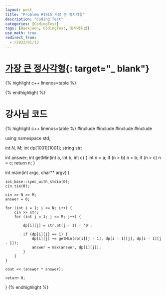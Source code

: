 ```yaml
---
layout: post
title: "Problem #1915 가장 큰 정사각형"
description: "Coding Test"
categories: [CodingTest]
tags: [Baekjoon, CodingTest, 동적계획법]
use_math: true
redirect_from:
  - /2022/01/13
---
```


# [가장 큰 정사각형](https://www.acmicpc.net/problem/1915){: target="_ blank"}

{% highlight c++ linenos=table %} 

{% endhighlight %}


# 강사님 코드

{% highlight c++ linenos=table %} 
#include <iostream>
#include <cstring>
#include <algorithm>
#include <string>

using namespace std;

int N, M;
int dp[1001][1001];
string str;

int answer;
int getMin(int a, int b, int c) {
    int n = a;
    if (n > b) n = b;
    if (n > c) n = c;
    return n;
}

int main(int argc, char** argv) {

    ios_base::sync_with_stdio(0);
    cin.tie(0);

    cin >> N >> M;
    answer = 0;

    for (int i = 1; i <= N; i++) {
        cin >> str;
        for (int j = 1; j <= M; j++) {

            dp[i][j] = str.at(j - 1) - '0';

            if (dp[i][j] == 1) {
                dp[i][j] += getMin(dp[i][j - 1], dp[i - 1][j], dp[i - 1][j - 1]);
                answer = max(answer, dp[i][j]);
            }
        }
    }

    cout << (answer * answer);

    return 0;
}
{% endhighlight %}

